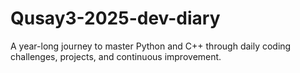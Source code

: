# Qusay3-2025-dev-diary
A year-long journey to master Python and C++ through daily coding challenges, projects, and continuous improvement.
